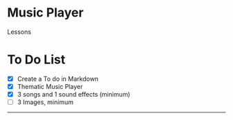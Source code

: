 # Music Player
Lessons

# To Do List
- [X] Create a To do in Markdown
- [x] Thematic Music Player
- [X] 3 songs and 1 sound effects (minimum)
- [ ] 3 Images, minimum

---
